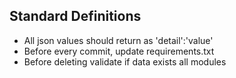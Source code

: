 ## Standard Definitions
- All  json values should return as 'detail':'value'
- Before every commit, update requirements.txt
- Before deleting validate if data exists all modules

